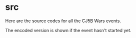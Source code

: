 # src
Here are the source codes for all the CJ5B Wars events.

The encoded version is shown if the event hasn't started yet.
